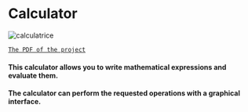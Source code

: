 # Calculator
![calculatrice](https://github.com/christopher-cornet/calculatrice9000/blob/main/calculatrice.ico)

[`The PDF of the project`](https://drive.google.com/file/d/1wXApk7ZVoIf2TK1l8V7ZORRYNXOEPoyD/view)

#### This calculator allows you to write mathematical expressions and evaluate them.
#### The calculator can perform the requested operations with a graphical interface.
